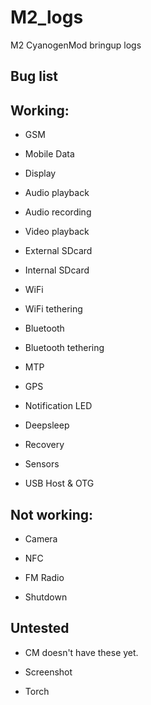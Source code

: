 M2_logs
=======

M2 CyanogenMod bringup logs


Bug list
----------


Working:
--------

- GSM

- Mobile Data

- Display

- Audio playback

- Audio recording

- Video playback

- External SDcard

- Internal SDcard

- WiFi

- WiFi tethering

- Bluetooth

- Bluetooth tethering

- MTP

- GPS

- Notification LED

- Deepsleep

- Recovery

- Sensors

- USB Host & OTG


Not working:
-----------
- Camera

- NFC

- FM Radio

- Shutdown


Untested
----------

- CM doesn't have these yet.

 - Screenshot

 - Torch
